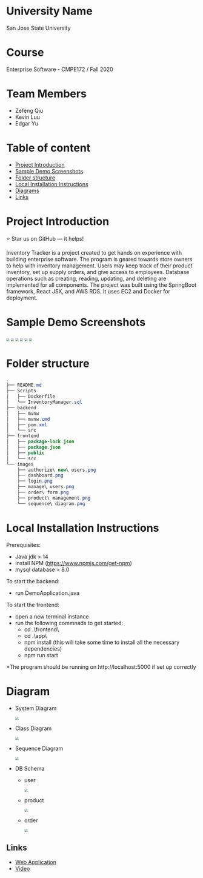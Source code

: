 # University Name

San Jose State University

# Course

Enterprise Software - CMPE172 / Fall 2020

# Team Members

* Zefeng Qiu
* Kevin Luu
* Edgar Yu

# Table of content

* [Project Introduction](#Project-Introduction)
* [Sample Demo Screenshots](#Sample-Demo-Screenshots)
* [Folder structure](#Folder-structure)
* [Local Installation Instructions](#Local-Installation-Instructions)
* [Diagrams](#Diagrams)
* [Links](#links)



# Project Introduction

:star: Star us on GitHub — it helps!

Inventory Tracker is a project created to get hands on experience with building enterprise software. The program is geared towards store owners to help with inventory management. Users may keep track of their product inventory, set up supply orders, and give access to employees. Database operations such as creating, reading, updating, and deleting are implemented for all components. The project was built using the SpringBoot framework, React JSX, and AWS RDS. It uses EC2 and Docker for deployment.



# Sample Demo Screenshots 

<img src="./images/login.png" style="zoom:50%;" />

<img src="./images/dashboard.png" style="zoom:50%;" />

<img src="./images/product management.png" style="zoom:50%;" />

<img src="./images/order form.png" style="zoom:50%;" />

<img src="./images/manage users.png" style="zoom:50%;" />

<img src="./images/authorize new users.png" style="zoom:50%;" />

# Folder structure

```java
.
├── README.md
├── Scripts
│   ├── Dockerfile
│   └── InventoryManager.sql
├── backend
│   ├── mvnw
│   ├── mvnw.cmd
│   ├── pom.xml
│   └── src
├── frontend
│   ├── package-lock.json
│   ├── package.json
│   ├── public
│   └── src
└── images
    ├── authorize\ new\ users.png
    ├── dashboard.png
    ├── login.png
    ├── manage\ users.png
    ├── order\ form.png
    ├── product\ management.png
    └── sequence\ diagram.png
```

# Local Installation Instructions

Prerequisites:

- Java jdk > 14
- install NPM (https://www.npmjs.com/get-npm)
- mysql database > 8.0

 
To start the backend:
- run DemoApplication.java

To start the frontend:
- open a new terminal instance
- run the following commnads to get started:
    - cd .\frontend\
    - cd .\app\
    - npm install (this will take some time to install all the necessary dependencies)
    - npm run start

*The program should be running on http://localhost:5000 if set up correctly

# Diagram

* System Diagram

  <img src="./images/system architecture.png" style="zoom:50%;" />

* Class Diagram

  <img src="./images/class.png" style="zoom:50%;" />

* Sequence Diagram

  <img src="./images/sequence diagram.png" style="zoom:50%;" />

* DB Schema

  * user

    <img src="./images/user.png" style="zoom:50%;" />

  * product

    <img src="./images/product.png" style="zoom:50%;" />

  * order

    <img src="./images/order.png" style="zoom:50%;" />

## Links

* [Web Application](ec2-3-220-67-171.compute-1.amazonaws.com)
* [Video](https://aimeos.org/docs/TYPO3)

